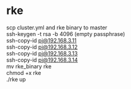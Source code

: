 # rke  
scp cluster.yml and rke binary to master  
ssh-keygen -t rsa -b 4096 (empty passphrase)  
ssh-copy-id pi@192.168.3.11  
ssh-copy-id pi@192.168.3.12  
ssh-copy-id pi@192.168.3.13  
ssh-copy-id pi@192.168.3.14  
mv rke_binary rke  
chmod +x rke  
./rke up  
  
